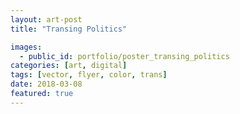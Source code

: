 ```yaml
---
layout: art-post
title: "Transing Politics"

images:
  - public_id: portfolio/poster_transing_politics
categories: [art, digital]
tags: [vector, flyer, color, trans]
date: 2018-03-08
featured: true
---
```

